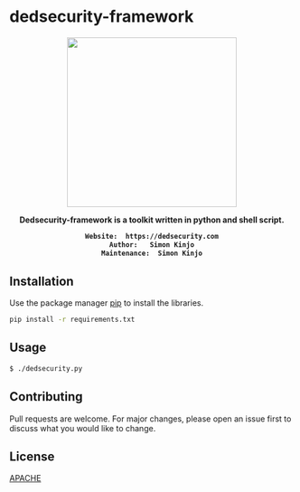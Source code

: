 # dedsecurity-framework
<h4 align="center"><img src="https://github.com/simdok/dedsecurity-framework/logo.png" width="300px" height="300px">

Dedsecurity-framework is a toolkit written in python and shell script.

```bash
Website:  https://dedsecurity.com
Author:   Simon Kinjo
Maintenance:  Simon Kinjo
```

## Installation

Use the package manager [pip](https://pip.pypa.io/en/stable/) to install the libraries.

```bash
pip install -r requirements.txt
```
 ## Usage
 ```bash
 $ ./dedsecurity.py
```
## Contributing
Pull requests are welcome. For major changes, please open an issue first to discuss what you would like to change.
## License
[APACHE](http://www.apache.org/licenses/)
